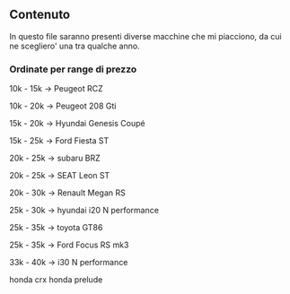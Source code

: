 ## Contenuto
In questo file saranno presenti diverse macchine che mi piacciono, da cui ne scegliero' una tra qualche anno.

### Ordinate per range di prezzo

10k - 15k -> Peugeot RCZ

10k - 20k -> Peugeot 208 Gti

15k - 20k -> Hyundai Genesis Coupé

15k - 25k -> Ford Fiesta ST

20k - 25k -> subaru BRZ

20k - 25k -> SEAT Leon ST

20k - 30k -> Renault Megan RS

25k - 30k -> hyundai i20 N performance

25k - 35k -> toyota GT86

25k - 35k -> Ford Focus RS mk3

33k - 40k -> i30 N performance

honda crx
honda prelude














